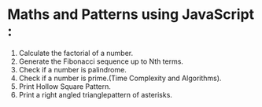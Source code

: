 # Maths and Patterns using JavaScript :

1. Calculate the factorial of a number.
2. Generate the Fibonacci sequence up to Nth terms.
3. Check if a number is palindrome.
4. Check if a number is prime.(Time Complexity and Algorithms).
5. Print Hollow Square Pattern.
6. Print a right angled trianglepattern of asterisks.